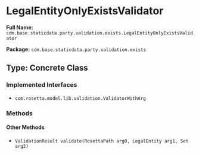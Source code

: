 # LegalEntityOnlyExistsValidator

**Full Name:** `cdm.base.staticdata.party.validation.exists.LegalEntityOnlyExistsValidator`

**Package:** `cdm.base.staticdata.party.validation.exists`

## Type: Concrete Class

### Implemented Interfaces

- `com.rosetta.model.lib.validation.ValidatorWithArg`

### Methods

#### Other Methods

- `ValidationResult validate(RosettaPath arg0, LegalEntity arg1, Set arg2)`

